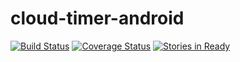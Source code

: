 # cloud-timer-android

[![Build Status](https://travis-ci.org/elpassion/cloud-timer-android.svg?branch=master)](https://travis-ci.org/elpassion/cloud-timer-android)
[![Coverage Status](https://coveralls.io/repos/github/elpassion/cloud-timer-android/badge.svg?branch=testsCoverageIntegration)](https://coveralls.io/github/elpassion/cloud-timer-android?branch=testsCoverageIntegration)
[![Stories in Ready](https://badge.waffle.io/elpassion/cloud-timer-android.svg?label=ready&title=Ready)](http://waffle.io/elpassion/cloud-timer-android)
